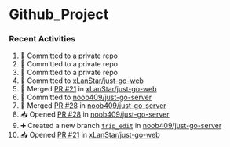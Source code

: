 # Github_Project

### Recent Activities
<!--START_SECTION:activity-->
1. 📝 Committed to a private repo
2. 📝 Committed to a private repo
3. 📝 Committed to a private repo
4. 📝 Committed to [xLanStar/just-go-web](https://github.com/xLanStar/just-go-web/commit/f50b65418829728c1e628d2cee3727caa42ca184)
5. 🔀 Merged [PR #21](https://github.com/xLanStar/just-go-web/pull/21) in [xLanStar/just-go-web](https://github.com/xLanStar/just-go-web)
6. 📝 Committed to [noob409/just-go-server](https://github.com/noob409/just-go-server/commit/a5f425c1af1c4c8b1574e07d29ed48441dc9eea3)
7. 🔀 Merged [PR #28](https://github.com/noob409/just-go-server/pull/28) in [noob409/just-go-server](https://github.com/noob409/just-go-server)
8. 📥 Opened [PR #28](https://github.com/noob409/just-go-server/pull/28) in [noob409/just-go-server](https://github.com/noob409/just-go-server)
9. ➕ Created a new branch [`trip_edit`](https://github.com/noob409/just-go-server/tree/trip_edit) in [noob409/just-go-server](https://github.com/noob409/just-go-server)
10. 📥 Opened [PR #21](https://github.com/xLanStar/just-go-web/pull/21) in [xLanStar/just-go-web](https://github.com/xLanStar/just-go-web)
<!--END_SECTION:activity-->
